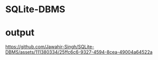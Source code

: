 # SQLite-DBMS
# output
https://github.com/Jawahir-Singh/SQLite-DBMS/assets/111380334/25ffc6c6-9327-4594-8cea-49004a64522a

